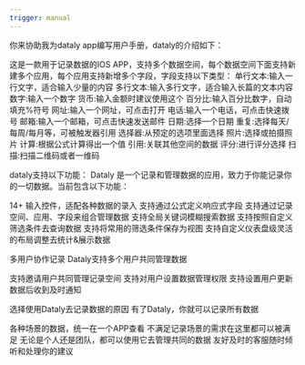 ```yaml
---
trigger: manual
---
```

你来协助我为dataly app编写用户手册，dataly的介绍如下：

这是一款用于记录数据的IOS APP，支持多个数据空间，每个数据空间下面支持新建多个应用，每个应用支持新增多个字段，字段支持以下类型：
单行文本:输入一行文字，适合输入少量的内容
多行文本:输入多行文字，适合输入长篇的文本内容
数字:输入一个数字
货币:输入金额时建议使用这个
百分比:输入百分比数字，自动填充%符号
网址:输入一个网址，可点击打开
电话:输入一个电话，可点击快速拨号
邮箱:输入一个邮箱，可点击快速发送邮件
日期:选择一个日期
重复:选择每天/每周/每月等，可被触发器引用
选择器:从预定的选项里面选择
照片:选择或拍摄照片
计算:根据公式计算得出一个值
引用:关联其他空间的数据
评分:进行评分选择
扫描:扫描二维码或者一维码

dataly支持以下功能：
Dataly 是一个记录和管理数据的应用，致力于你能记录你的一切数据。当前包含以下功能：

14+ 输入控件，适配各种数据的录入
支持通过公式定义响应式字段
支持通过记录空间、应用、字段来组合管理数据
支持全局关键词模糊搜索数据
支持按照自定义筛选条件去查询数据
支持将常用的筛选条件保存为视图
支持自定义仪表盘级灵活的布局调整去统计&展示数据

多用户协作记录
Dataly支持多个用户共同管理数据

支持邀请用户共同管理记录空间
支持对用户设置数据管理权限
支持设置用户更新数据后收到及时通知


选择使用Dataly去记录数据的原因
有了Dataly，你就可以记录所有数据

各种场景的数据，统一在一个APP查看
不满足记录场景的需求在这里都可以被满足
无论是个人还是团队，都可以使用它去管理共同的数据
友好及时的客服随时倾听和处理你的建议